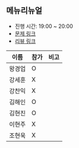 
## 메뉴리뉴얼
- 진행 시간: 19:00 ~ 20:00
- [문제 링크](https://programmers.co.kr/learn/courses/30/lessons/43238)
- [리뷰 링크]()

|이름|참가|비고|
|-----|------|-----|
|왕경업|O||
|강세훈|X||
|강찬익|X||
|김해인|O||
|김현진|O||
|이현주|X||
|조현욱|X||
